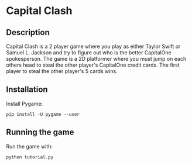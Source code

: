 # Capital Clash
## Description
Capital Clash is a 2 player game where you play as either Taylor Swift or Samuel L. Jackson and try to figure out who is the better CapitalOne spokesperson. The game is a 2D platformer where you must jump on each others head to steal the other player's CapitalOne credit cards. The first player to steal the other player's 5 cards wins.
## Installation
Install Pygame:

```pip install -U pygame --user```

## Running the game
Run the game with:

```python tutorial.py```